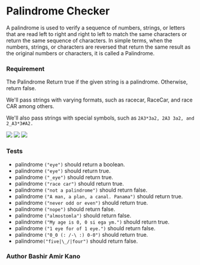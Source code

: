 #  Palindrome Checker

A palindrome is used to verify a sequence of numbers, strings, or letters that are read left to right and right to left to match the same characters or return the same sequence of characters. In simple terms, when the numbers, strings, or characters are reversed that return the same result as the original numbers or characters, it is called a Palindrome.

### Requirement 
The Palindrome Return true if the given string is a palindrome. Otherwise, return false.


We'll pass strings with varying formats, such as racecar, RaceCar, and race CAR among others.

We'll also pass strings with special symbols, such as `2A3*3a2, 2A3 3a2, and 2_A3*3#A2.`

<img src="palindrome-checker-alp.jpg">
<img src="palindrome-checker-num.jpg">
<img src="palindrome-checker-no.jpg">

###  Tests
- palindrome `("eye")` should return a boolean.
- palindrome `("eye")` should return true.
- palindrome `("_eye")` should return true.
- palindrome `("race car")` should return true.
- palindrome `("not a palindrome")` should return false.
- palindrome `("A man, a plan, a canal. Panama")` should return true.
- palindrome `("never odd or even")` should return true.
- palindrome `("nope")` should return false.
- palindrome `("almostomla")` should return false.
- palindrome `("My age is 0, 0 si ega ym.")` should return true.
- palindrome `("1 eye for of 1 eye.")` should return false.
- palindrome `("0_0 (: /-\ :) 0-0")` should return true.
- palindrome`("five|\_/|four")` should return false.


###  Author Bashir Amir Kano
